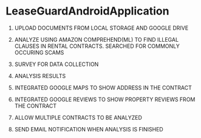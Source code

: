 # LeaseGuardAndroidApplication

1.	UPLOAD DOCUMENTS FROM LOCAL STORAGE AND GOOGLE DRIVE

2.	ANALYZE USING AMAZON COMPREHEND(ML) TO FIND ILLEGAL CLAUSES IN RENTAL CONTRACTS. SEARCHED FOR COMMONLY OCCURING SCAMS
 
3.	SURVEY FOR DATA COLLECTION
 
4.	ANALYSIS RESULTS

5.	INTEGRATED GOOGLE MAPS TO SHOW ADDRESS IN THE CONTRACT
 
6.	INTEGRATED GOOGLE REVIEWS TO SHOW PROPERTY REVIEWS FROM THE CONTRACT
 
7.	ALLOW MULTIPLE CONTRACTS TO BE ANALYZED

8.	 SEND EMAIL NOTIFICATION WHEN ANALYSIS IS FINISHED
